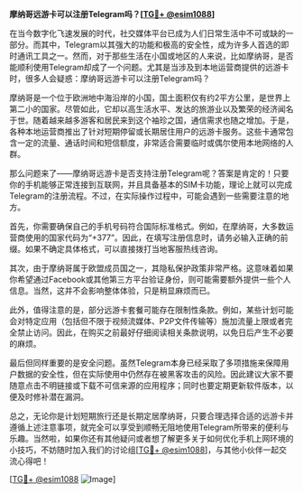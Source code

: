 **摩纳哥远游卡可以注册Telegram吗？[[TG💪+ @esim1088](https://t.me/s/esim1088)]**

在当今数字化飞速发展的时代，社交媒体平台已成为人们日常生活中不可或缺的一部分。而其中，Telegram以其强大的功能和极高的安全性，成为许多人首选的即时通讯工具之一。然而，对于那些生活在小国或地区的人来说，比如摩纳哥，是否能顺利使用Telegram却成了一个问题。尤其是当涉及到本地运营商提供的远游卡时，很多人会疑惑：摩纳哥远游卡可以注册Telegram吗？

摩纳哥是一个位于欧洲地中海沿岸的小国，国土面积仅有约2平方公里，是世界上第二小的国家。尽管如此，它却以高生活水平、发达的旅游业以及繁荣的经济闻名于世。随着越来越多游客和居民来到这个袖珍之国，通信需求也随之增加。于是，各种本地运营商推出了针对短期停留或长期居住用户的远游卡服务。这些卡通常包含一定的流量、通话时间和短信额度，非常适合需要临时或偶尔使用本地网络的人群。

那么问题来了——摩纳哥远游卡是否支持注册Telegram呢？答案是肯定的！只要你的手机能够正常连接到互联网，并且具备基本的SIM卡功能，理论上就可以完成Telegram的注册流程。不过，在实际操作过程中，可能会遇到一些需要注意的地方。

首先，你需要确保自己的手机号码符合国际标准格式。例如，在摩纳哥，大多数运营商使用的国家代码为“+377”。因此，在填写注册信息时，请务必输入正确的前缀。如果不确定具体格式，可以直接拨打当地客服热线咨询。

其次，由于摩纳哥属于欧盟成员国之一，其隐私保护政策非常严格。这意味着如果你希望通过Facebook或其他第三方平台验证身份，则可能需要额外提供一些个人信息。当然，这并不会影响整体体验，只是稍显麻烦而已。

此外，值得注意的是，部分远游卡套餐可能存在限制性条款。例如，某些计划可能会对特定应用（包括但不限于视频流媒体、P2P文件传输等）施加流量上限或者完全禁止访问。因此，在购买之前最好仔细阅读相关条款说明，以免日后产生不必要的麻烦。

最后但同样重要的是安全问题。虽然Telegram本身已经采取了多项措施来保障用户数据的安全性，但在实际使用中仍然存在被黑客攻击的风险。因此建议大家不要随意点击不明链接或下载不可信来源的应用程序；同时也要定期更新软件版本，以便及时修补潜在漏洞。

总之，无论你是计划短期旅行还是长期定居摩纳哥，只要合理选择合适的远游卡并遵循上述注意事项，就完全可以享受到顺畅无阻地使用Telegram所带来的便利与乐趣。当然啦，如果你还有其他疑问或者想了解更多关于如何优化手机上网环境的小技巧，不妨随时加入我们的讨论组[[TG💪+ @esim1088](https://t.me/s/esim1088)]，与其他小伙伴一起交流心得吧！

[[TG💪+ @esim1088](https://t.me/s/esim1088) ![Image](https://i.postimg.cc/4NQfJmqS/Snipaste-2025-05-13-00-14-12.png)]